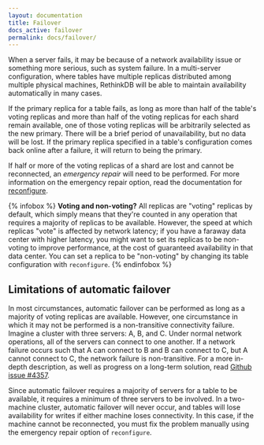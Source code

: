 ```yaml
---
layout: documentation
title: Failover
docs_active: failover
permalink: docs/failover/
---
```


When a server fails, it may be because of a network availability issue or something more serious, such as system failure. In a multi-server configuration, where tables have multiple replicas distributed among multiple physical machines, RethinkDB will be able to maintain availability automatically in many cases.

If the primary replica for a table fails, as long as more than half of the table's voting replicas and more than half of the voting replicas for each shard remain available, one of those voting replicas will be arbitrarily selected as the new primary. There will be a brief period of unavailability, but no data will be lost. If the primary replica specified in a table's configuration comes back online after a failure, it will return to being the primary.

If half or more of the voting replicas of a shard are lost and cannot be reconnected, an *emergency repair* will need to be performed. For more information on the emergency repair option, read the documentation for [reconfigure][rc].

[rc]: /api/javascript/reconfigure

{% infobox %}
**Voting and non-voting?** All replicas are "voting" replicas by default, which simply means that they're counted in any operation that requires a majority of replicas to be available. However, the speed at which replicas "vote" is affected by network latency; if you have a faraway data center with higher latency, you might want to set its replicas to be non-voting to improve performance, at the cost of guaranteed availability in that data center. You can set a replica to be "non-voting" by changing its table configuration with `reconfigure`.
{% endinfobox %}

## Limitations of automatic failover ##

In most circumstances, automatic failover can be performed as long as a majority of voting replicas are available. However, one circumstance in which it may not be performed is a non-transitive connectivity failure. Imagine a cluster with three servers: A, B, and C. Under normal network operations, all of the servers can connect to one another. If a network failure occurs such that A can connect to B and B can connect to C, but A cannot connect to C, the network failure is non-transitive. For a more in-depth description, as well as progress on a long-term solution, read [Github issue #4357][gh4357].

[gh4357]: https://github.com/rethinkdb/rethinkdb/issues/4357

Since automatic failover requires a majority of servers for a table to be available, it requires a minimum of three servers to be involved. In a two-machine cluster, automatic failover will never occur, and tables will lose availability for writes if either machine loses connectivity. In this case, if the machine cannot be reconnected, you must fix the problem manually using the emergency repair option of `reconfigure`.
